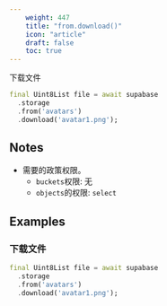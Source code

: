 ```yaml
---
    weight: 447
    title: "from.download()"
    icon: "article"
    draft: false
    toc: true
---
```


下载文件


```dart
final Uint8List file = await supabase
  .storage
  .from('avatars')
  .download('avatar1.png');
```






## Notes

- 需要的政策权限。
  - `buckets`权限: 无 
  - `objects`的权限: `select`










## Examples

### 下载文件



```dart
final Uint8List file = await supabase
  .storage
  .from('avatars')
  .download('avatar1.png');
```